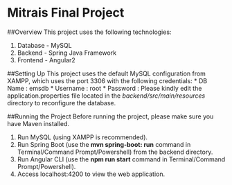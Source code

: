 Mitrais Final Project
=====================

##Overview
This project uses the following technologies:
1. Database - MySQL
2. Backend - Spring Java Framework
3. Frontend - Angular2

##Setting Up
This project uses the default MySQL configuration from XAMPP, which uses the port 3306 with the following credentials:
    * DB Name   : emsdb
    * Username  : root
    * Password  : 
Please kindly edit the application.properties file located in the *backend/src/main/resources* directory to reconfigure the database.

##Running the Project
Before running the project, please make sure you have Maven installed.
1. Run MySQL (using XAMPP is recommended).
2. Run Spring Boot (use the **mvn spring-boot: run** command in Terminal/Command Prompt/Powershell) from the backend directory.
3. Run Angular CLI (use the **npm run start** command in Terminal/Command Prompt/Powershell).
4. Access localhost:4200 to view the web application.